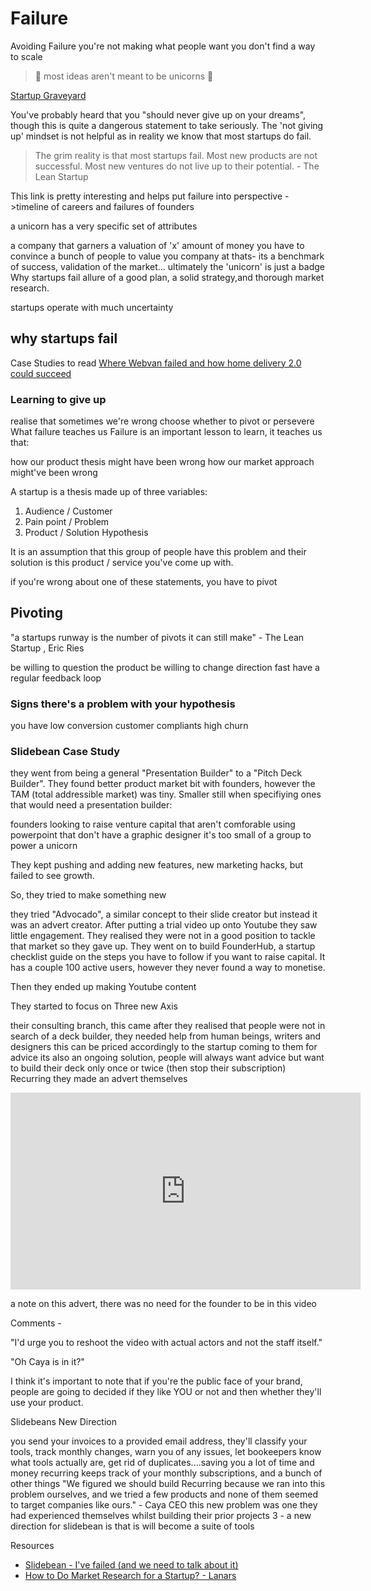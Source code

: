 # Failure

Avoiding Failure
you're not making what people want
you don't find a way to scale

> 🦄 most ideas aren't meant to be unicorns 🦄

[Startup Graveyard](https://startupgraveyard.io/?ref=producthunt)

You've probably heard that you "should never give up on your dreams", though this is quite a dangerous statement to take seriously. The 'not giving up' mindset is not helpful as in reality we know that most startups do fail.

> The grim reality is that most startups fail. Most new products are not successful. Most new ventures do not live up to their potential. - The Lean Startup

This link is pretty interesting and helps put failure into perspective ->timeline of careers and failures of founders

a unicorn has a very specific set of attributes

a company that garners a valuation of 'x' amount of money
you have to convince a bunch of people to value you company at thats- its a benchmark of success, validation of the market...
ultimately the 'unicorn' is just a badge
Why startups fail
allure of a good plan, a solid strategy,and thorough market research.

startups operate with much uncertainty


## why startups fail

Case Studies to read [Where Webvan failed and how home delivery 2.0 could succeed](https://techcrunch.com/2013/09/27/why-webvan-failed-and-how-home-delivery-2-0-is-addressing-the-problems/?guccounter=1&guce_referrer=aHR0cHM6Ly93d3cuZ3Jvd3RoLWhhY2tlcnMubmV0Lw&guce_referrer_sig=AQAAAKGjfQKrF57Fl0lL3mVomwA1aiUJfwFOPs22lzRdBPaVSnHrGSnS1z1nRJIdYnjqyu8ItHcT4pYtL6I_Ou3FVAiH6k15uZ7CmYVA997kCJ2Tye2rwdSuPrOYGHG89sBgRWxZgIo_mDbLhIrPSCQXsczpgQQQhDZ_vNkWkVVkUH88)


### Learning to give up
realise that sometimes we're wrong
choose whether to pivot or persevere
What failure teaches us
Failure is an important lesson to learn, it teaches us that:

how our product thesis might have been wrong
how our market approach might've been wrong

A startup is a thesis made up of three variables:

1. Audience / Customer
2. Pain point / Problem
3. Product / Solution Hypothesis

It is an assumption that this group of people have this problem and their solution is this product / service you've come up with.

if you're wrong about one of these statements, you have to pivot

## Pivoting
"a startups runway is the number of pivots it can still make" - The Lean Startup , Eric Ries

be willing to question the product
be willing to change direction fast
have a regular feedback loop

### Signs there's a problem with your hypothesis
you have low conversion
customer compliants
high churn

### Slidebean Case Study
they went from being a general "Presentation Builder" to a "Pitch Deck Builder". They found better product market bit with founders, however the TAM (total addressible market) was tiny. Smaller still when specifiying ones that would need a presentation builder:

founders looking to raise venture capital
that aren't comforable using powerpoint
that don't have a graphic designer
it's too small of a group to power a unicorn

They kept pushing and adding new features, new marketing hacks, but failed to see growth.

So, they tried to make something new

they tried "Advocado", a similar concept to their slide creator but instead it was an advert creator. After putting a trial video up onto Youtube they saw little engagement. They realised they were not in a good position to tackle that market so they gave up. They went on to build FounderHub, a startup checklist guide on the steps you have to follow if you want to raise capital. It has a couple 100 active users, however they never found a way to monetise.

Then they ended up making Youtube content

They started to focus on Three new Axis

their consulting branch,
this came after they realised that people were not in search of a deck builder, they needed help from human beings, writers and designers
this can be priced accordingly to the startup coming to them for advice
its also an ongoing solution, people will always want advice but want to build their deck only once or twice (then stop their subscription)
Recurring
they made an advert themselves

<iframe width="560" height="315" src="https://www.youtube.com/embed/dEJPrVsIv40" title="YouTube video player" frameborder="0" allow="accelerometer; autoplay; clipboard-write; encrypted-media; gyroscope; picture-in-picture" allowfullscreen></iframe>


a note on this advert, there was no need for the founder to be in this video

Comments -

"I'd urge you to reshoot the video with actual actors and not the staff itself."

"Oh Caya is in it?"

I think it's important to note that if you're the public face of your brand, people are going to decided if they like YOU or not and then whether they'll use your product.

Slidebeans New Direction

you send your invoices to a provided email address, they'll classify your tools, track monthly changes, warn you of any issues, let bookeepers know what tools actually are, get rid of duplicates....saving you a lot of time and money
recurring keeps track of your monthly subscriptions, and a bunch of other things
  "We figured we should build Recurring because we ran into this problem
  ourselves, and we tried a few products and none of them seemed to target
  companies like ours." - Caya CEO
this new problem was one they had experienced themselves whilst building their prior projects
3 - a new direction for slidebean is that is will become a suite of tools

Resources

- [Slidebean - I've failed (and we need to talk about it)](https://www.youtube.com/watch?v=0mWA519BSMQ&t=50s&ab_channel=Slidebean)
- [How to Do Market Research for a Startup? - Lanars](https://lanars.com/blog/how-to-do-market-research-for-startup)